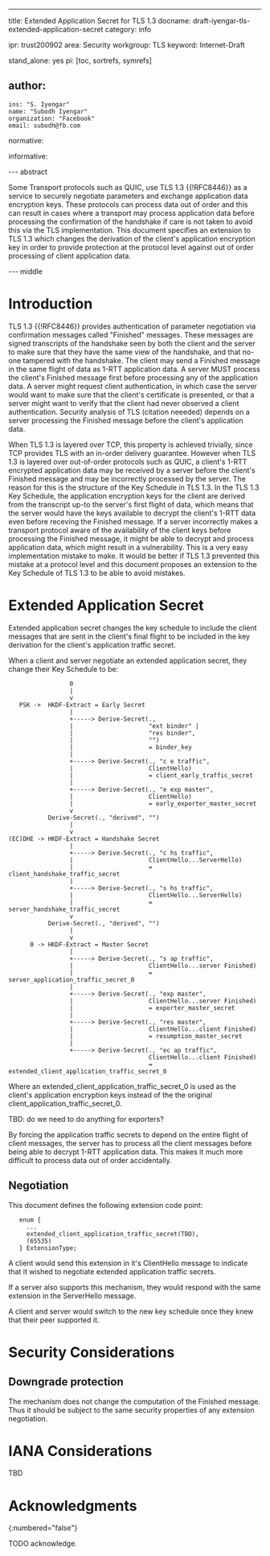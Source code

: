 ---
title: Extended Application Secret for TLS 1.3
docname: draft-iyengar-tls-extended-application-secret
category: info

ipr: trust200902
area: Security
workgroup: TLS
keyword: Internet-Draft

stand_alone: yes
pi: [toc, sortrefs, symrefs]

author:
 -
    ins: "S. Iyengar"
    name: "Subodh Iyengar"
    organization: "Facebook"
    email: subodh@fb.com

normative:

informative:



--- abstract

Some Transport protocols such as QUIC, use TLS 1.3 {{!RFC8446}} as a service to
securely negotiate parameters and exchange application data encryption keys.
These protocols can process data out of order and this can result in cases
where a transport may process application data before processing the
confirmation of the handshake if care is not taken to avoid this via the TLS
implementation.  This document specifies an extension to TLS 1.3 which changes
the derivation of the client's application encryption key in order to provide
protection at the protocol level against out of order processing of client
application data.

--- middle

# Introduction

TLS 1.3 {{!RFC8446}} provides authentication of parameter negotiation via
confirmation messages called "Finished" messages.  These messages are signed
transcripts of the handshake seen by both the client and the server to make
sure that they have the same view of the handshake, and that no-one tampered
with the handshake. The client may send a Finished message in the same flight
of data as 1-RTT application data.  A server MUST process the client's
Finished message first before processing any of the application data.  A server
might request client authentication, in which case the server would want to
make sure that the client's certificate is presented, or that a server might
want to verify that the client had never observed a client authentication.
Security analysis of TLS (citation neeeded) depends on a server processing the
Finished message before the client's application data.

When TLS 1.3 is layered over TCP, this property is achieved trivially, since
TCP provides TLS with an in-order delivery guarantee.  However when TLS 1.3 is
layered over out-of-order protocols such as QUIC, a client's 1-RTT encrypted
application data may be received by a server before the client's Finished
message and may be incorrectly processed by the server.  The reason for this
is the structure of the Key Schedule in TLS 1.3.  In the TLS 1.3 Key Schedule,
the application encryption keys for the client are derived from the transcript
up-to the server's first flight of data, which means that the server would have
the keys available to decrypt the client's 1-RTT data even before receving the
Finished message.  If a server incorrectly makes a transport protocol aware of
the availability of the client keys before processing the Finished message, it
might be able to decrypt and process application data, which might result in a
vulnerability.  This is a very easy implementation mistake to make.  It would
be better if TLS 1.3 prevented this mistake at a protocol level and this
document proposes an extension to the Key Schedule of TLS 1.3 to be able to
avoid mistakes.


# Extended Application Secret

Extended application secret changes the key schedule to include the client
messages that are sent in the client's final flight to be included in the key
derivation for the client's application traffic secret.

When a client and server negotiate an extended application secret, they change
their Key Schedule to be:

~~~~
                 0
                 |
                 v
   PSK ->  HKDF-Extract = Early Secret
                 |
                 +-----> Derive-Secret(.,
                 |                     "ext binder" |
                 |                     "res binder",
                 |                     "")
                 |                     = binder_key
                 |
                 +-----> Derive-Secret(., "c e traffic",
                 |                     ClientHello)
                 |                     = client_early_traffic_secret
                 |
                 +-----> Derive-Secret(., "e exp master",
                 |                     ClientHello)
                 |                     = early_exporter_master_secret
                 v
           Derive-Secret(., "derived", "")
                 |
                 v
(EC)DHE -> HKDF-Extract = Handshake Secret
                 |
                 +-----> Derive-Secret(., "c hs traffic",
                 |                     ClientHello...ServerHello)
                 |                     = client_handshake_traffic_secret
                 |
                 +-----> Derive-Secret(., "s hs traffic",
                 |                     ClientHello...ServerHello)
                 |                     = server_handshake_traffic_secret
                 v
           Derive-Secret(., "derived", "")
                 |
                 v
      0 -> HKDF-Extract = Master Secret
                 |
                 +-----> Derive-Secret(., "s ap traffic",
                 |                     ClientHello...server Finished)
                 |                     = server_application_traffic_secret_0
                 |
                 +-----> Derive-Secret(., "exp master",
                 |                     ClientHello...server Finished)
                 |                     = exporter_master_secret
                 |
                 +-----> Derive-Secret(., "res master",
                 |                     ClientHello...client Finished)
                 |                     = resumption_master_secret
                 |
                 +-----> Derive-Secret(., "ec ap traffic",
                                       ClientHello...client Finished)
                                       = extended_client_application_traffic_secret_0
~~~~

Where an extended_client_application_traffic_secret_0 is used as the
client's application encryption keys instead of the the original
client_application_traffic_secret_0.

TBD: do we need to do anything for exporters?

By forcing the application traffic secrets to depend on the entire flight of
client messages, the server has to process all the client messages before being
able to decrypt 1-RTT application data.  This makes it much more difficult to
process data out of order accidentally.

## Negotiation

This document defines the following extension code point:

~~~~~~~~~~
   enum {
     ...
     extended_client_application_traffic_secret(TBD),
     (65535)
   } ExtensionType;
~~~~~~~~~~

A client would send this extension in it's ClientHello message to indicate that
it wished to negotiate extended application traffic secrets.

If a server also supports this mechanism, they would respond with the same
extension in the ServerHello message.

A client and server would switch to the new key schedule once they knew that
their peer supported it.

# Security Considerations

## Downgrade protection

The mechanism does not change the computation of the Finished message. Thus it
should be subject to the same security properties of any extension negotiation.

# IANA Considerations

TBD

# Acknowledgments
{:numbered="false"}

TODO acknowledge.
